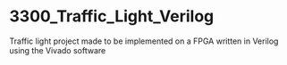 # 3300_Traffic_Light_Verilog
Traffic light project made to be implemented on a FPGA written in Verilog using the Vivado software
